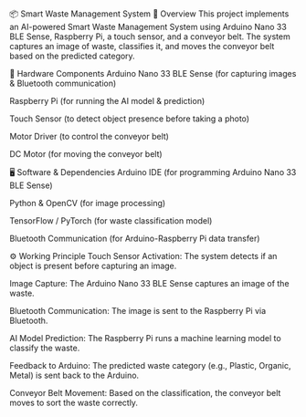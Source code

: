 📦 Smart Waste Management System
📝 Overview
This project implements an AI-powered Smart Waste Management System using Arduino Nano 33 BLE Sense, Raspberry Pi, a touch sensor, and a conveyor belt. The system captures an image of waste, classifies it, and moves the conveyor belt based on the predicted category.

🔧 Hardware Components
Arduino Nano 33 BLE Sense (for capturing images & Bluetooth communication)

Raspberry Pi (for running the AI model & prediction)

Touch Sensor (to detect object presence before taking a photo)

Motor Driver (to control the conveyor belt)

DC Motor (for moving the conveyor belt)

🖥️ Software & Dependencies
Arduino IDE (for programming Arduino Nano 33 BLE Sense)

Python & OpenCV (for image processing)

TensorFlow / PyTorch (for waste classification model)

Bluetooth Communication (for Arduino-Raspberry Pi data transfer)

⚙️ Working Principle
Touch Sensor Activation: The system detects if an object is present before capturing an image.

Image Capture: The Arduino Nano 33 BLE Sense captures an image of the waste.

Bluetooth Communication: The image is sent to the Raspberry Pi via Bluetooth.

AI Model Prediction: The Raspberry Pi runs a machine learning model to classify the waste.

Feedback to Arduino: The predicted waste category (e.g., Plastic, Organic, Metal) is sent back to the Arduino.

Conveyor Belt Movement: Based on the classification, the conveyor belt moves to sort the waste correctly.
